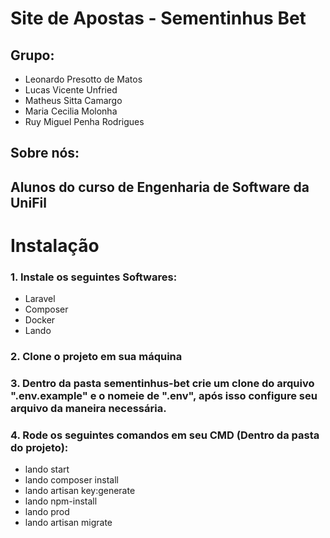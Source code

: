 # Site de Apostas - Sementinhus Bet

## Grupo:
- Leonardo Presotto de Matos 
- Lucas Vicente Unfried  
- Matheus Sitta Camargo 
- Maria Cecilia Molonha  
- Ruy Miguel Penha Rodrigues 

## Sobre nós: 
Alunos do curso de Engenharia de Software da UniFil
---

# Instalação

### **1. Instale os seguintes Softwares:**
 - Laravel
 - Composer
 - Docker
 - Lando

### **2. Clone o projeto em sua máquina**
### **3. Dentro da pasta sementinhus-bet crie um clone do arquivo ".env.example" e o nomeie de ".env", após isso configure seu arquivo da maneira necessária.**
### **4. Rode os seguintes comandos em seu CMD (Dentro da pasta do projeto):**
 - lando start
 - lando composer install
 - lando artisan key:generate
 - lando npm-install
 - lando prod
 - lando artisan migrate
